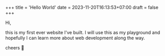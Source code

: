 +++
title = 'Hello World'
date = 2023-11-20T16:13:53+07:00
draft = false
+++

Hi,  

this is my first ever website I've built. I will use this as my playground and hopefully I can learn more about web development along the way.


cheers 🍻

